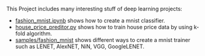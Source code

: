 This Project includes many interesting stuff of deep learning projects:

* [fashion_mnist.ipynb](https://github.com/LoniQin/AwsomeNeuralNetworks/blob/master/fashion_mnist.ipynb) shows how to create a mnist classifier.
* [house_price_preditor.py](https://github.com/LoniQin/AwsomeNeuralNetworks/blob/master/samples/house_price/house_price_preditor.py) shows how to train house price data by using k-fold algorithm.
* [samples/fashion_mnist](https://github.com/LoniQin/AwsomeNeuralNetworks/tree/master/samples/fashion_mnist) shows different ways to create a mnist trainer such as LENET, AlexNET, NiN, VGG, GoogleLENET.
